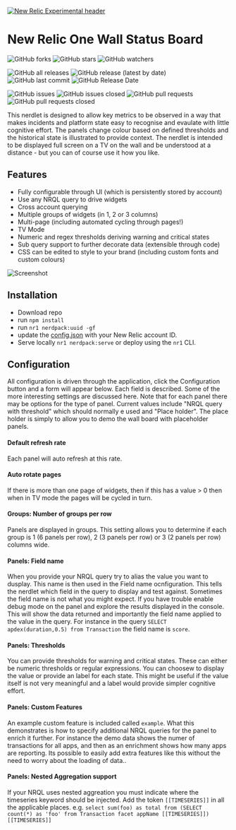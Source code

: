 [![New Relic Experimental header](https://github.com/newrelic/opensource-website/raw/master/src/images/categories/Experimental.png)](https://opensource.newrelic.com/oss-category/#new-relic-experimental)

# New Relic One Wall Status Board 
![GitHub forks](https://img.shields.io/github/forks/newrelic-experimental/newrelic-experimental/nr1-wall-status-board?style=social)
![GitHub stars](https://img.shields.io/github/stars/newrelic-experimental/newrelic-experimental/nr1-wall-status-board?style=social)
![GitHub watchers](https://img.shields.io/github/watchers/newrelic-experimental/newrelic-experimental/nr1-wall-status-board?style=social)

![GitHub all releases](https://img.shields.io/github/downloads/newrelic-experimental/newrelic-experimental/nr1-wall-status-board/total)
![GitHub release (latest by date)](https://img.shields.io/github/v/release/newrelic-experimental/newrelic-experimental/nr1-wall-status-board)
![GitHub last commit](https://img.shields.io/github/last-commit/newrelic-experimental/newrelic-experimental/nr1-wall-status-board)
![GitHub Release Date](https://img.shields.io/github/release-date/newrelic-experimental/newrelic-experimental/nr1-wall-status-board)


![GitHub issues](https://img.shields.io/github/issues/newrelic-experimental/newrelic-experimental/nr1-wall-status-board)
![GitHub issues closed](https://img.shields.io/github/issues-closed/newrelic-experimental/newrelic-experimental/nr1-wall-status-board)
![GitHub pull requests](https://img.shields.io/github/issues-pr/newrelic-experimental/newrelic-experimental/nr1-wall-status-board)
![GitHub pull requests closed](https://img.shields.io/github/issues-pr-closed/newrelic-experimental/newrelic-experimental/nr1-wall-status-board)

This nerdlet is designed to allow key metrics to be observed in a way that makes incidents and platform state easy to recognise and evaulate with little cognitive effort. The panels change colour based on defined thresholds and the historical state is illustrated to provide context. The nerdlet is intended to be displayed full screen on a TV on the wall and be understood at a distance -  but you can of course use it how you like.

## Features
- Fully configurable through UI (which is persistently stored by account)
- Use any NRQL query to drive widgets
- Cross account querying
- Multiple groups of widgets (in 1, 2 or 3 columns)
- Multi-page (including automated cycling through pages!)
- TV Mode
- Numeric and regex thresholds deriving warning and critical states
- Sub query support to further decorate data (extensible through code)
- CSS can be edited to style to your brand (including custom fonts and custom colours)

![Screenshot](gfx/screenshot.png)

## Installation
 - Download repo
 - run `npm install` 
 - run `nr1 nerdpack:uuid -gf`
 - update the [config.json](/nerdlets/status-board-nerdlet/config.json) with your New Relic account ID. 
 - Serve locally `nr1 nerdpack:serve` or deploy using the `nr1` CLI.


## Configuration
All configuration is driven through the application, click the Configuration button and a form will appear below. Each field is described. Some of the more interesting settings are discussed here. Note that for each panel there may be options for the type of panel. Current values include "NRQL query with threshold" which should normally e used and "Place holder". The place holder is simply to allow you to demo the wall board with placeholder panels.

#### Default refresh rate
Each panel will auto refresh at this rate.

#### Auto rotate pages
If there is more than one page of widgets, then if this has a value > 0 then when in TV mode the pages will be cycled in turn.

#### Groups: Number of groups per row
Panels are displayed in groups. This setting allows you to determine if each group is 1 (6 panels per row), 2 (3 panels per row) or 3 (2 panels per row) columns wide.

#### Panels: Field name
When you provide your NRQL query try to alias the value you want to dusplay. This name is then used in the Field name ocnfiguration. This tells the nerdlet which field in the query to display and test against. Sometimes the field name is not what you might expect. If you have trouble enable debug mode on the panel and explore the results displayed in the console. This will show the data returned and importantly the field name applied to the value in the query. For instance in the query `SELECT apdex(duration,0.5) from Transaction` the field name is `score`.

#### Panels: Thresholds
You can provide thresholds for warning and critical states. These can either be numeric thresholds or regular expressions. You can choosew to display the value or provide an label for each state. This might be useful if the value itself is not very meaningful and a label would provide simpler cognitive effort.

#### Panels: Custom Features
An example custom feature is included called `example`. What this demonstrates is how to specify additional NRQL queries for the panel to enrich it further. For instance the demo data shows the numer of transactions for all apps, and then as an enrichment shows how many apps are reporting. Its possible to easily add extra features like this without the need to worry about the loading of data..

#### Panels: Nested Aggregation support
If your NRQL uses nested aggreation you must indicate where the timeseries keyword should be injected. Add the token `[[TIMESERIES]]` in all the applicable places. e.g. 
`select sum(foo) as total from (SELECT count(*) as 'foo' from Transaction facet appName [[TIMESERIES]]) [[TIMESERIES]]`